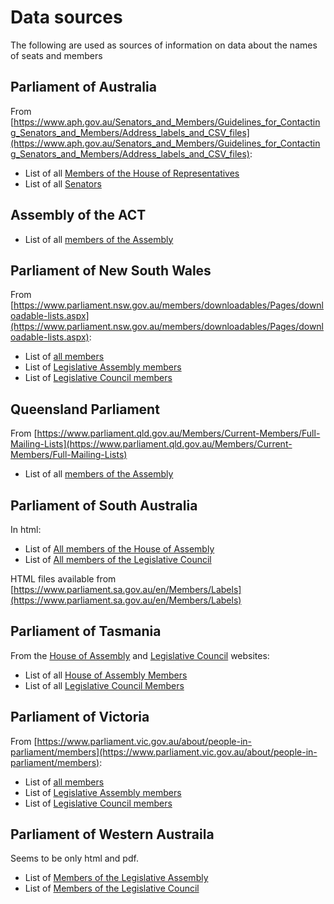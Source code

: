 # Data sources

The following are used as sources of information on data about the names of seats and members

## Parliament of Australia
From [https://www.aph.gov.au/Senators_and_Members/Guidelines_for_Contacting_Senators_and_Members/Address_labels_and_CSV_files](https://www.aph.gov.au/Senators_and_Members/Guidelines_for_Contacting_Senators_and_Members/Address_labels_and_CSV_files):

- List of all [Members of the House of Representatives](https://www.aph.gov.au/-/media/03_Senators_and_Members/Address_Labels_and_CSV_files/FamilynameRepsCSV.csv)
- List of all [Senators](https://www.aph.gov.au/-/media/03_Senators_and_Members/Address_Labels_and_CSV_files/Senators/allsenel.csv)

## Assembly of the ACT

- List of all [members of the Assembly](https://www.parliament.act.gov.au/__data/assets/excel_doc/0007/874231/Members-mail-merge-list-2021-0329.xlsx)

## Parliament of New South Wales

From [https://www.parliament.nsw.gov.au/members/downloadables/Pages/downloadable-lists.aspx](https://www.parliament.nsw.gov.au/members/downloadables/Pages/downloadable-lists.aspx):

- List of [all members](https://www.parliament.nsw.gov.au/_layouts/15/NSWParliament/memberlistservice.aspx?members=Both&format=Excel)
- List of [Legislative Assembly members](https://www.parliament.nsw.gov.au/_layouts/15/NSWParliament/memberlistservice.aspx?members=LA&format=Excel)
- List of [Legislative Council members](https://www.parliament.nsw.gov.au/_layouts/15/NSWParliament/memberlistservice.aspx?members=LC&format=Excel)

## Queensland Parliament

From [https://www.parliament.qld.gov.au/Members/Current-Members/Full-Mailing-Lists](https://www.parliament.qld.gov.au/Members/Current-Members/Full-Mailing-Lists)

- List of all [members of the Assembly](https://documents.parliament.qld.gov.au/Members/mailingLists/MEMMERGEEXCEL.xls)

## Parliament of South Australia

In html:

- List of [All members of the House of Assembly](https://www.parliament.sa.gov.au/en/House-of-Assembly/Members)
- List of [All members of the Legislative Council](https://www.parliament.sa.gov.au/en/Legislative-Council/Members)

HTML files available from [https://www.parliament.sa.gov.au/en/Members/Labels](https://www.parliament.sa.gov.au/en/Members/Labels)



## Parliament of Tasmania

From the [House of Assembly](https://www.parliament.tas.gov.au/HA/MainHA.html) and [Legislative Council](https://www.parliament.tas.gov.au/LC/MainLC.html) websites:

- List of all [House of Assembly Members](https://www.parliament.tas.gov.au/Members/HAMembers.xlsx)
- List of all [Legislative Council Members](https://www.parliament.tas.gov.au/members/lcMembers.xlsx)
 
## Parliament of Victoria
From [https://www.parliament.vic.gov.au/about/people-in-parliament/members](https://www.parliament.vic.gov.au/about/people-in-parliament/members):

- List of [all members](https://www.parliament.vic.gov.au/images/members/members.csv)
- List of [Legislative Assembly members](https://www.parliament.vic.gov.au/images/members/assemblymembers.csv)
- List of [Legislative Council members](https://www.parliament.vic.gov.au/images/members/councilmembers.csv)

## Parliament of Western Austraila

Seems to be only html and pdf.

- List of [Members of the Legislative Assembly](https://www.parliament.wa.gov.au/parliament/memblist.nsf/WebCurrentMembLA?OpenView)
- List of [Members of the Legislative Council](https://www.parliament.wa.gov.au/parliament/memblist.nsf/WebCurrentMembLC?OpenView)